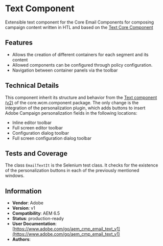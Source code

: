 <!--
Copyright 2021 Adobe

Licensed under the Apache License, Version 2.0 (the "License");
you may not use this file except in compliance with the License.
You may obtain a copy of the License at

    http://www.apache.org/licenses/LICENSE-2.0

Unless required by applicable law or agreed to in writing, software
distributed under the License is distributed on an "AS IS" BASIS,
WITHOUT WARRANTIES OR CONDITIONS OF ANY KIND, either express or implied.
See the License for the specific language governing permissions and
limitations under the License.
-->
# Text Component

Extensible text component for the Core Email Components for composing campaign content written in HTL and based on the [Text Core Component](https://github.com/adobe/aem-core-wcm-components/tree/main/content/src/content/jcr_root/apps/core/wcm/components/text/v2/text)

## Features

* Allows the creation of different containers for each segment and its content
* Allowed components can be configured through policy configuration.
* Navigation between container panels via the toolbar

## Technical Details

This component inherit its structure and behavior from the [Text component (v2)](https://github.com/adobe/aem-core-wcm-components/tree/main/content/src/content/jcr_root/apps/core/wcm/components/text/v2/text) of the core.wcm.component package. The only change is the integration of the personalization plugin, which adds buttons to insert Adobe Campaign personalization fields in the following locations:

* Inline editor toolbar
* Full screen editor toolbar
* Configuration dialog toolbar
* Full screen configuration dialog toolbar

## Tests and Coverage

The class `EmailTextIt` is the Selenium test class. It checks for the existence of the personalization buttons in each of the previously mentioned windows.

## Information

* **Vendor**: Adobe
* **Version**: v1
* **Compatibility**: AEM 6.5
* **Status**: production-ready
* **User Documentation**: [https://www.adobe.com/go/aem_cmp_email_text_v1](https://www.adobe.com/go/aem_cmp_email_text_v1)
* **Authors**:
